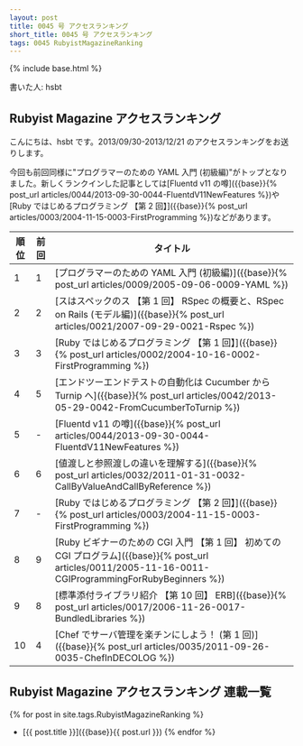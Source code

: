 ```yaml
---
layout: post
title: 0045 号 アクセスランキング
short_title: 0045 号 アクセスランキング
tags: 0045 RubyistMagazineRanking
---
```

{% include base.html %}


書いた人: hsbt

## Rubyist Magazine アクセスランキング

こんにちは、hsbt です。2013/09/30-2013/12/21 のアクセスランキングをお送りします。

今回も前回同様に"プログラマーのための YAML 入門 (初級編)"がトップとなりました。新しくランクインした記事としては[Fluentd v11 の噂]({{base}}{% post_url articles/0044/2013-09-30-0044-FluentdV11NewFeatures %})や[Ruby ではじめるプログラミング 【第 2 回】]({{base}}{% post_url articles/0003/2004-11-15-0003-FirstProgramming %})などがあります。

| 順位| 前回| タイトル|
|---|---|---|
| 1| 1| [プログラマーのための YAML 入門 (初級編)]({{base}}{% post_url articles/0009/2005-09-06-0009-YAML %})|
| 2| 2| [スはスペックのス 【第 1 回】 RSpec の概要と、RSpec on Rails (モデル編)]({{base}}{% post_url articles/0021/2007-09-29-0021-Rspec %})|
| 3| 3| [Ruby ではじめるプログラミング 【第 1 回】]({{base}}{% post_url articles/0002/2004-10-16-0002-FirstProgramming %})|
| 4| 5| [エンドツーエンドテストの自動化は Cucumber から Turnip へ]({{base}}{% post_url articles/0042/2013-05-29-0042-FromCucumberToTurnip %})|
| 5| -| [Fluentd v11 の噂]({{base}}{% post_url articles/0044/2013-09-30-0044-FluentdV11NewFeatures %})|
| 6| 6| [値渡しと参照渡しの違いを理解する]({{base}}{% post_url articles/0032/2011-01-31-0032-CallByValueAndCallByReference %})|
| 7| -| [Ruby ではじめるプログラミング 【第 2 回】]({{base}}{% post_url articles/0003/2004-11-15-0003-FirstProgramming %})|
| 8| 9| [Ruby ビギナーのための CGI 入門 【第 1 回】 初めての CGI プログラム]({{base}}{% post_url articles/0011/2005-11-16-0011-CGIProgrammingForRubyBeginners %})|
| 9| 8| [標準添付ライブラリ紹介 【第 10 回】 ERB]({{base}}{% post_url articles/0017/2006-11-26-0017-BundledLibraries %})|
| 10| 4| [Chef でサーバ管理を楽チンにしよう！ (第 1 回)]({{base}}{% post_url articles/0035/2011-09-26-0035-ChefInDECOLOG %})|


## Rubyist Magazine アクセスランキング 連載一覧

{% for post in site.tags.RubyistMagazineRanking %}
  - [{{ post.title }}]({{base}}{{ post.url }})
{% endfor %}


